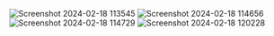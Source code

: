 ![Screenshot 2024-02-18 113545](https://github.com/Amisha0971/ANDROID-WEB-VIEW-BY-GOOGLE-SEARCH/assets/136344215/aca341db-9fc5-4a6f-9682-3d934aa81e34)
![Screenshot 2024-02-18 114656](https://github.com/Amisha0971/ANDROID-WEB-VIEW-BY-GOOGLE-SEARCH/assets/136344215/8bdb1be9-d76c-4592-ab1e-6c82313592ff)
![Screenshot 2024-02-18 114729](https://github.com/Amisha0971/ANDROID-WEB-VIEW-BY-GOOGLE-SEARCH/assets/136344215/0067c1de-f210-4cac-9f2a-8a1addbf03e8)
![Screenshot 2024-02-18 120228](https://github.com/Amisha0971/ANDROID-WEB-VIEW-BY-GOOGLE-SEARCH/assets/136344215/6b429fa6-8e4d-41fd-b545-848d904fb68c)
